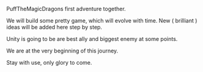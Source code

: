 PuffTheMagicDragons first adventure together.

We will build some pretty game, which will evolve with time. New ( brilliant ) ideas will be added here step by step. 

Unity is going to be are best ally and biggest enemy at some points.

We are at the very beginning of this journey. 

Stay with use, only glory to come.

